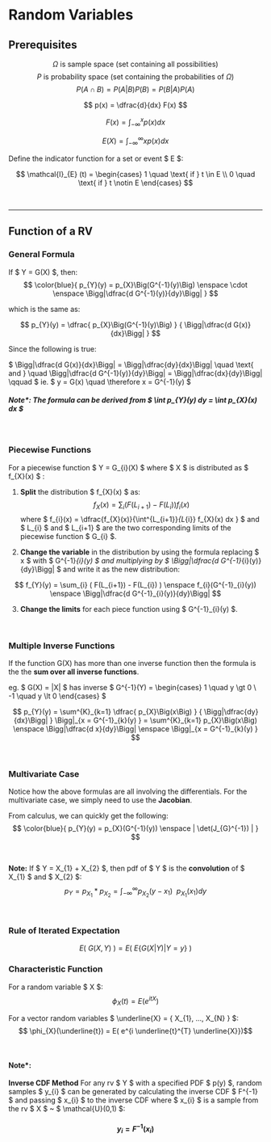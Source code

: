 # Random Variables

## Prerequisites

$$ \Omega \text{ is sample space (set containing all possibilities) } $$
$$ P \text{ is probability space (set containing the probabilities of  } \Omega \text{)} $$
$$ P(A \cap B) = P(A|B) P(B) = P(B|A) P(A) $$

$$ p(x) = \dfrac{d}{dx} F(x) $$

$$ F(x) = \int^{x}_{-\infty} p(x) dx $$

$$ E(X) = \int^{\infty}_{-\infty} x p(x) dx $$

Define the indicator function for a set or
event $ E $:

$$ \mathcal{I}_{E} (t) = \begin{cases}
1 \quad \text{ if } t \in E \\
0 \quad \text{ if } t \notin E
\end{cases}
$$


</br><hr>

## Function of a RV

### General Formula
If $ Y = G(X) $, then:
$$ \color{blue}{ p_{Y}(y) = p_{X}\Big(G^{-1}(y)\Big) \enspace \cdot \enspace \Bigg|\dfrac{d G^{-1}(y)}{dy}\Bigg| } $$

which is the same as: 

$$ p_{Y}(y) = \dfrac{ p_{X}\Big(G^{-1}(y)\Big) } { \Bigg|\dfrac{d G(x)}{dx}\Bigg| } $$

Since the following is true:

$ \Bigg|\dfrac{d G(x)}{dx}\Bigg| = \Bigg|\dfrac{dy}{dx}\Bigg| \quad \text{ and } \quad \Bigg|\dfrac{d G^{-1}(y)}{dy}\Bigg| = \Bigg|\dfrac{dx}{dy}\Bigg| \qquad $ ie. $ y = G(x) \quad \therefore x = G^{-1}(y) $

##### Note*: The formula can be derived from $ \int p_{Y}(y) dy = \int p_{X}(x) dx $

</br>

### Piecewise Functions

For a piecewise function $ Y = G_{i}(X) $ where $ X $ is distributed as $ f_{X}(x) $ :


1) **Split** the distribution $ f_{X}(x) $ as:
$$  f_{X}(x) = \sum_{i} ( F(L_{i+1}) - F(L_{i}) ) f_{i}(x) $$ 
where $ f_{i}(x) = \dfrac{f_{X}(x)}{\int^{L_{i+1}}_{L_{i}} f_{X}(x) dx } $ and $ L_{i} $ and $ L_{i+1} $ are the two corresponding limits of the piecewise function $ G_{i} $. 

2) **Change the variable** in the distribution by using the formula replacing $ x $ with $ G^{-1}_{i}(y) $ and multiplying by $ \Bigg|\dfrac{d G^{-1}_{i}(y)}{dy}\Bigg| $ and write it as the new distribution:

$$  f_{Y}(y) = \sum_{i} ( F(L_{i+1}) - F(L_{i}) ) \enspace f_{i}(G^{-1}_{i}(y)) \enspace \Bigg|\dfrac{d G^{-1}_{i}(y)}{dy}\Bigg| $$ 

3) **Change the limits** for each piece function using $ G^{-1}_{i}(y) $. 

</br>

### Multiple Inverse Functions
If the function G(X) has more than one inverse function then the formula is the the **sum over all inverse functions**.

eg. $ G(X) = |X| $ has inverse $ G^{-1}(Y) = \begin{cases}  1 \quad y \gt 0 \\ -1 \quad y \lt 0 \end{cases} $

$$ p_{Y}(y) = \sum^{K}_{k=1} \dfrac{ p_{X}\Big(x\Big) } { \Bigg|\dfrac{dy}{dx}\Bigg| } \Bigg|_{x = G^{-1}_{k}(y) } = \sum^{K}_{k=1} p_{X}\Big(x\Big) \enspace \Bigg|\dfrac{d x}{dy}\Bigg| \enspace \Bigg|_{x = G^{-1}_{k}(y) } $$


</br>


### Multivariate Case

Notice how the above formulas are all involving the differentials.
For the multivariate case, we simply need to use the **Jacobian**.

From calculus, we can quickly get the following:
$$ \color{blue}{ p_{Y}(y) = p_{X}(G^{-1}(y)) \enspace | \det(J_{G}^{-1}) | } $$


</br>

**Note:**
If $ Y = X_{1} + X_{2} $, then pdf of $ Y $ is the **convolution** of $ X_{1} $ and $ X_{2} $:
$$ p_{Y} = p_{X_{1}} * p_{X_{2}} = \int^{\infty}_{-\infty} p_{X_{2}}(y-x_{1}) \enspace p_{X_{1}}(x_{1}) dy $$
 


</br>

### Rule of Iterated Expectation

$$ E\Big( \ G(X, Y) \ \Big) = E \Big( \ E\{G(X|Y) \big| Y = y\} \ \Big) $$

### Characteristic Function
For a random variable $ X $: 
$$ \phi_{X}(t) = E( e^{i t X})$$

For a vector random variables $ \underline{X} = \{ X_{1}, ..., X_{N} \} $:
$$ \phi_{X}(\underline{t}) = E( e^{i \underline{t}^{T} \underline{X}})$$


</br>

#### Note*:
**Inverse CDF Method**
For any rv $ Y $ with a specified PDF $ p(y) $, random samples $ y_{i} $ can be generated by calculating the inverse CDF $ F^{-1} $ and passing $ x_{i} $ to the inverse CDF where $ x_{i} $ is a sample from the rv $ X $ ~ $ \mathcal{U}(0,1) $:

#### $$ y_{i} = F^{-1}(x_{i}) $$


